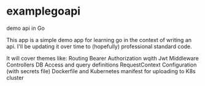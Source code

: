 # examplegoapi
demo api in Go

This app is a simple demo app for learning go in the context of writing an api. I'll be updating it over time to (hopefully)
professional standard code.

It will cover themes like:
Routing
Bearer Authorization wqith Jwt
Middleware
Controllers
DB Access and query definitions
RequestContext
Configuration (with secrets file)
Dockerfile and Kubernetes manifest for uploading to K8s cluster
